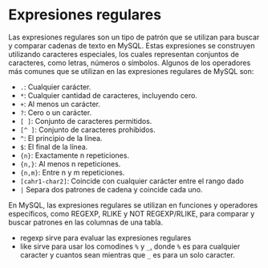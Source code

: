 # Expresiones regulares

Las expresiones regulares son un tipo de patrón que se utilizan para buscar y comparar cadenas de texto en MySQL. Estas expresiones se construyen utilizando caracteres especiales, los cuales representan conjuntos de caracteres, como letras, números o símbolos. Algunos de los operadores más comunes que se utilizan en las expresiones regulares de MySQL son:

* `.`: Cualquier carácter.
* `*`: Cualquier cantidad de caracteres, incluyendo cero.
* `+`: Al menos un carácter.
* `?`: Cero o un carácter.
* `[ ]`: Conjunto de caracteres permitidos.
* `[^ ]`: Conjunto de caracteres prohibidos.
* `^`: El principio de la línea.
* `$`: El final de la línea.
* `{n}`: Exactamente n repeticiones.
* `{n,}`: Al menos n repeticiones.
* `{n,m}`: Entre n y m repeticiones.
* `[cahr1-char2]`: Coincide con cualquier carácter entre el rango dado
* `|` Separa dos patrones de cadena y coincide cada uno.

En MySQL, las expresiones regulares se utilizan en funciones y operadores específicos, como REGEXP, RLIKE y NOT REGEXP/RLIKE, para comparar y buscar patrones en las columnas de una tabla.

* regexp sirve para evaluar las expresiones regulares
* like sirve para usar los comodines `%` y `_`, donde `%` es para cualquier caracter y cuantos sean mientras que `_` es para un solo caracter.